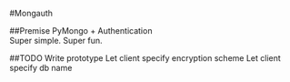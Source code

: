 #Mongauth

##Premise
PyMongo + Authentication  
Super simple.
Super fun.

##TODO
Write prototype
Let client specify encryption scheme
Let client specify db name